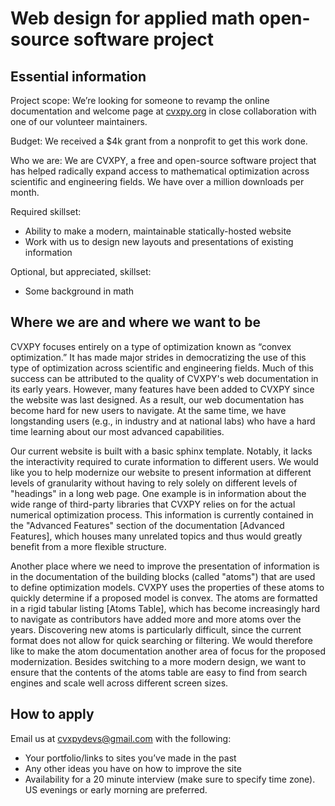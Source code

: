 # Web design for applied math open-source software project

## Essential information  
 
Project scope: We’re looking for someone to revamp the online documentation and welcome page at [cvxpy.org](cvxpy.org) in close collaboration with one of our volunteer maintainers.

Budget: We received a $4k grant from a nonprofit to get this work done.

Who we are: We are CVXPY, a free and open-source software project that has helped radically expand access to mathematical optimization across scientific and engineering fields. We have over a million downloads per month.

Required skillset:
 * Ability to make a modern, maintainable statically-hosted website
 * Work with us to design new layouts and presentations of existing information

Optional, but appreciated, skillset:
 * Some background in math

## Where we are and where we want to be  

CVXPY focuses entirely on a type of optimization known as “convex optimization.” It has made major strides in democratizing the use of this type of optimization across scientific and engineering fields. Much of this success can be attributed to the quality of CVXPY's web documentation in its early years. However, many features have been added to CVXPY since the website was last designed. As a result, our web documentation has become hard for new users to navigate. At the same time, we have longstanding users (e.g., in industry and at national labs) who have a hard time learning about our most advanced capabilities.

Our current website is built with a basic sphinx template. Notably, it lacks the interactivity required to curate information to different users. We would like you to help modernize our website to present information at different levels of granularity without having to rely solely on different levels of "headings" in a long web page. One example is in information about the wide range of third-party libraries that CVXPY relies on for the actual numerical optimization process. This information is currently contained in the "Advanced Features" section of the documentation [Advanced Features], which houses many unrelated topics and thus would greatly benefit from a more flexible structure.

Another place where we need to improve the presentation of information is in the documentation of the building blocks (called "atoms") that are used to define optimization models. CVXPY uses the properties of these atoms to quickly determine if a proposed model is convex. The atoms are formatted in a rigid tabular listing [Atoms Table], which has become increasingly hard to navigate as contributors have added more and more atoms over the years. Discovering new atoms is particularly difficult, since the current format does not allow for quick searching or filtering. We would therefore like to make the atom documentation another area of focus for the proposed modernization. Besides switching to a more modern design, we want to ensure that the contents of the atoms table are easy to find from search engines and scale well across different screen sizes.

[1]: https://www.cvxpy.org/tutorial/advanced/index.html  
[2]: https://www.cvxpy.org/tutorial/functions/index.html  


## How to apply

Email us at cvxpydevs@gmail.com with the following:
 * Your portfolio/links to sites you’ve made in the past
 * Any other ideas you have on how to improve the site
 * Availability for a 20 minute interview (make sure to specify time zone). US evenings or early morning are preferred.
